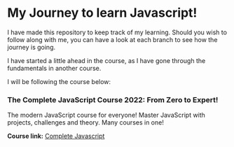 # My Journey to learn Javascript!

I have made this repository to keep track of my learning.
Should you wish to follow along with me, you can have a look at each branch to see how the journey is going.

I have started a little ahead in the course, as I have gone through the fundamentals in another course.

I will be following the course below:

### The Complete JavaScript Course 2022: From Zero to Expert!

The modern JavaScript course for everyone! Master JavaScript with projects, challenges and theory. Many courses in one!

**Course link:** [Complete Javascript](https://www.udemy.com/course/the-complete-javascript-course/)
